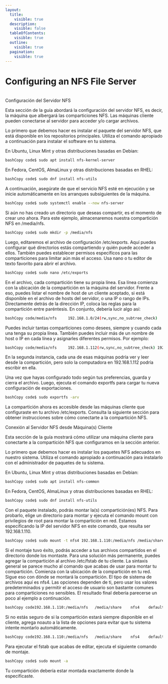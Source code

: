 ```yaml
---
layout:
  title:
    visible: true
  description:
    visible: false
  tableOfContents:
    visible: true
  outline:
    visible: true
  pagination:
    visible: true
---
```


# Configuring an NFS File Server

\
Configuración del Servidor NFS

Esta sección de la guía abordará la configuración del servidor NFS, es decir, la máquina que albergará las comparticiones NFS. Las máquinas cliente pueden conectarse al servidor para acceder y/o cargar archivos.

Lo primero que debemos hacer es instalar el paquete del servidor NFS, que está disponible en los repositorios principales. Utiliza el comando apropiado a continuación para instalar el software en tu sistema.

En Ubuntu, Linux Mint y otras distribuciones basadas en Debian:

```bash
bashCopy code$ sudo apt install nfs-kernel-server
```

En Fedora, CentOS, AlmaLinux y otras distribuciones basadas en RHEL:

```bash
bashCopy code$ sudo dnf install nfs-utils
```

A continuación, asegúrate de que el servicio NFS esté en ejecución y se inicie automáticamente en los arranques subsiguientes de la máquina.

```bash
bashCopy code$ sudo systemctl enable --now nfs-server
```

Si aún no has creado un directorio que deseas compartir, es el momento de crear uno ahora. Para este ejemplo, almacenaremos nuestra compartición NFS en /media/nfs.

```bash
bashCopy code$ sudo mkdir -p /media/nfs
```

Luego, editaremos el archivo de configuración /etc/exports. Aquí puedes configurar qué directorios estás compartiendo y quién puede acceder a ellos. También puedes establecer permisos específicos para las comparticiones para limitar aún más el acceso. Usa nano o tu editor de texto favorito para abrir el archivo.

```bash
bashCopy code$ sudo nano /etc/exports
```

En el archivo, cada compartición tiene su propia línea. Esa línea comienza con la ubicación de la compartición en la máquina del servidor. Frente a eso, puedes listar el nombre de host de un cliente aceptado, si está disponible en el archivo de hosts del servidor, o una IP o rango de IPs. Directamente detrás de la dirección IP, coloca las reglas para la compartición entre paréntesis. En conjunto, debería lucir algo así:

```bash
bashCopy code/media/nfs		192.168.1.0/24(rw,sync,no_subtree_check)
```

Puedes incluir tantas comparticiones como desees, siempre y cuando cada una tenga su propia línea. También puedes incluir más de un nombre de host o IP en cada línea y asignarles diferentes permisos. Por ejemplo:

```bash
bashCopy code/media/nfs		192.168.1.112(rw,sync,no_subtree_check) 192.168.1.121(ro,sync,no_subtree_check)
```

En la segunda instancia, cada una de esas máquinas podría ver y leer desde la compartición, pero solo la computadora en 192.168.1.112 podría escribir en ella.

Una vez que hayas configurado todo según tus preferencias, guarda y cierra el archivo. Luego, ejecuta el comando exportfs para cargar tu nueva configuración de exportaciones.

```bash
bashCopy code$ sudo exportfs -arv
```

La compartición ahora es accesible desde las máquinas cliente que configuraste en tu archivo /etc/exports. Consulta la siguiente sección para obtener instrucciones sobre cómo conectarte a la compartición NFS.

Conexión al Servidor NFS desde Máquina(s) Cliente

Esta sección de la guía mostrará cómo utilizar una máquina cliente para conectarte a la compartición NFS que configuramos en la sección anterior.

Lo primero que debemos hacer es instalar los paquetes NFS adecuados en nuestro sistema. Utiliza el comando apropiado a continuación para instalarlo con el administrador de paquetes de tu sistema.

En Ubuntu, Linux Mint y otras distribuciones basadas en Debian:

```bash
bashCopy code$ sudo apt install nfs-common
```

En Fedora, CentOS, AlmaLinux y otras distribuciones basadas en RHEL:

```bash
bashCopy code$ sudo dnf install nfs-utils
```

Con el paquete instalado, podrás montar la(s) compartición(es) NFS. Para probarlo, elige un directorio para montar y ejecuta el comando mount con privilegios de root para montar la compartición en red. Estamos especificando la IP del servidor NFS en este comando, que resulta ser 192.168.1.110.

```bash
bashCopy code$ sudo mount -t nfs4 192.168.1.110:/media/nfs /media/share
```

Si el montaje tuvo éxito, podrás acceder a tus archivos compartidos en el directorio donde los montaste. Para una solución más permanente, puedes agregar la compartición al archivo /etc/fstab de tu cliente. La sintaxis general se parece mucho al comando que acabas de usar para montar tu compartición. Comienza con la ubicación de la compartición en tu red. Sigue eso con dónde se montará la compartición. El tipo de sistema de archivos aquí es nfs4. Las opciones dependen de ti, pero usar los valores predeterminados y permitir el acceso de usuario son bastante comunes para comparticiones no sensibles. El resultado final debería parecerse un poco al ejemplo a continuación.

```bash
bashCopy code192.168.1.110:/media/nfs	/media/share	nfs4	defaults,user,exec	0 0
```

Si no estás seguro de si la compartición estará siempre disponible en el cliente, agrega noauto a la lista de opciones para evitar que tu sistema intente montarlo automáticamente.

```bash
bashCopy code192.168.1.110:/media/nfs	/media/share	nfs4	defaults,user,exec,noauto	0 0
```

Para ejecutar el fstab que acabas de editar, ejecuta el siguiente comando de montaje.

```bash
bashCopy code$ sudo mount -a
```

Tu compartición debería estar montada exactamente donde la especificaste.

